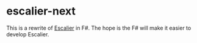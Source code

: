 # escalier-next

This is a rewrite of [Escalier](http://github.com/escalier-lang/escalier) in
F#. The hope is the F# will make it easier to develop Escalier.

